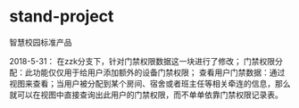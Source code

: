 # stand-project
智慧校园标准产品

2018-5-31：
在zzk分支下，针对门禁权限数据这一块进行了修改；
门禁权限分配：此功能仅仅用于给用户添加额外的设备门禁权限；
查看用户门禁数据：通过视图来查看；当用户被分配到某个房间、宿舍或者班主任等相关牵连的信息，那么就可以在视图中直接查询出此用户的门禁权限，而不单单依靠门禁权限记录表。
